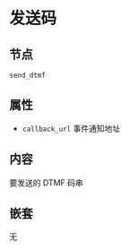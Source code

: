 # 发送码

## 节点
```
send_dtmf
```

## 属性
- `callback_url`            事件通知地址

## 内容
要发送的 DTMF 码串

## 嵌套
无
